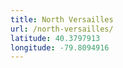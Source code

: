 ```yaml
---
title: North Versailles
url: /north-versailles/
latitude: 40.3797913
longitude: -79.8094916
---
```

